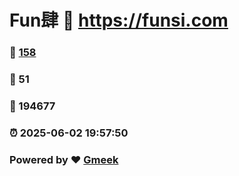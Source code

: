 # Fun肆 :link: https://funsi.com 
### :page_facing_up: [158](https://funsi.com/tag.html) 
### :speech_balloon: 51 
### :hibiscus: 194677 
### :alarm_clock: 2025-06-02 19:57:50 
### Powered by :heart: [Gmeek](https://github.com/Meekdai/Gmeek)
